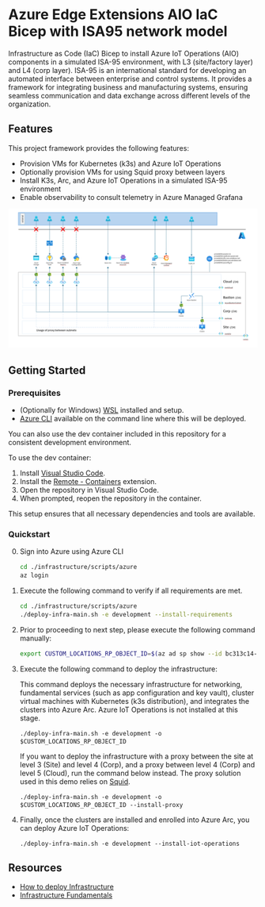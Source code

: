 # Azure Edge Extensions AIO IaC Bicep with ISA95 network model

Infrastructure as Code (IaC) Bicep to install Azure IoT Operations (AIO) components in a simulated ISA-95 environment, with L3 (site/factory layer) and L4 (corp layer). ISA-95 is an international standard for developing an automated interface between enterprise and control systems. It provides a framework for integrating business and manufacturing systems, ensuring seamless communication and data exchange across different levels of the organization.

## Features

This project framework provides the following features:

* Provision VMs for Kubernetes (k3s) and Azure IoT Operations
* Optionally provision VMs for using Squid proxy between layers
* Install K3s, Arc, and Azure IoT Operations in a simulated ISA-95 environment
* Enable observability to consult telemetry in Azure Managed Grafana

![Infrastructure](./docs/assets/infrastructure.png)

## Getting Started

### Prerequisites

* (Optionally for Windows) [WSL](https://learn.microsoft.com/windows/wsl/install) installed and setup.
* [Azure CLI](https://learn.microsoft.com/cli/azure/install-azure-cli) available on the command line where this will be deployed.

You can also use the dev container included in this repository for a consistent development environment.

To use the dev container:

1. Install [Visual Studio Code](https://code.visualstudio.com/).
2. Install the [Remote - Containers](https://marketplace.visualstudio.com/items?itemName=ms-vscode-remote.remote-containers) extension.
3. Open the repository in Visual Studio Code.
4. When prompted, reopen the repository in the container.

This setup ensures that all necessary dependencies and tools are available.

### Quickstart

0. Sign into Azure using Azure CLI

    ``` bash
    cd ./infrastructure/scripts/azure
    az login
    ```

1. Execute the following command to verify if all requirements are met.

    ``` bash
    cd ./infrastructure/scripts/azure
    ./deploy-infra-main.sh -e development --install-requirements
    ```

2. Prior to proceeding to next step, please execute the following command manually:

    ```bash
    export CUSTOM_LOCATIONS_RP_OBJECT_ID=$(az ad sp show --id bc313c14-388c-4e7d-a58e-70017303ee3b --query id -o tsv)
    ```

3. Execute the following command to deploy the infrastructure:

    This command deploys the necessary infrastructure for networking, fundamental services (such as app configuration and key vault), cluster virtual machines with Kubernetes (k3s distribution), and integrates the clusters into Azure Arc. Azure IoT Operations is not installed at this stage.

    ```shell
    ./deploy-infra-main.sh -e development -o $CUSTOM_LOCATIONS_RP_OBJECT_ID
    ```

    If you want to deploy the infrastructure with a proxy between the site at level 3 (Site) and level 4 (Corp), and a proxy between level 4 (Corp) and level 5 (Cloud), run the command below instead. The proxy solution used in this demo relies on [Squid](https://www.squid-cache.org/).

    ```shell
    ./deploy-infra-main.sh -e development -o $CUSTOM_LOCATIONS_RP_OBJECT_ID --install-proxy
    ```

4. Finally, once the clusters are installed and enrolled into Azure Arc, you can deploy Azure IoT Operations:

    ```shell
    ./deploy-infra-main.sh -e development --install-iot-operations
    ```

## Resources

* [How to deploy Infrastructure](./docs/installation.md)
* [Infrastructure Fundamentals](./docs/infrastructure.md)

